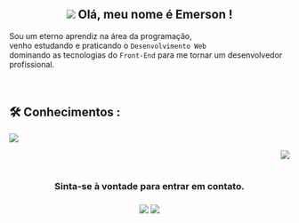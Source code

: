  
<h2 align="center">
  <img src="https://user-images.githubusercontent.com/106023084/179396884-d71bd3f4-c404-4be9-b89e-46adeca4cc08.gif">
  Olá, meu nome é Emerson !
</h2>


<div>
  Sou um eterno aprendiz na área da programação,<br>
  venho estudando e praticando o <code>Desenvolvimento Web</code><br>
  dominando as tecnologias do <code>Front-End</code> para me tornar um desenvolvedor profissional.
</div>


<br>
<br>
<h2>🛠️ Conhecimentos :</h2>


<div>
  <img src="https://skillicons.dev/icons?i=html,css,js">
</div>


<p align="right">
<img src="https://user-images.githubusercontent.com/106023084/179395110-3d2e9ed4-cede-4c92-b966-cad3a8ca32f0.gif">
</p>


#
<div align="center">
  <h3> Sinta-se à vontade para entrar em contato. <h3>
  <a href = "mailto:contactemersilver@gmail.com"><img src="https://img.shields.io/badge/-Gmail-%23333?style=for-the-badge&logo=gmail&logoColor=white" target="_blank"></a>
  <a href="" target="_blank"><img src="https://img.shields.io/badge/-LinkedIn-%230077B5?style=for-the-badge&logo=linkedin&logoColor=white" target="_blank"></a> 
</div>




